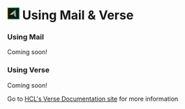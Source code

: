 # <img src="/assets/images/HCL_Verse_Master.png" alt="VerseLogo" height="28" /> Using Mail & Verse

### Using Mail
Coming soon!

### Using Verse
Coming soon!

Go to [HCL's Verse Documentation site](https://help.hcltechsw.com/verse_onprem/1.0.9/user/welcometoibmverse.html) for more information
